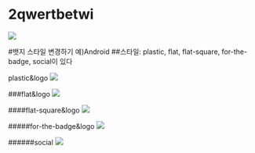 # 2qwertbetwi
<img src="https://img.shields.io/badge/Android-3DDC84?style=for-the-badge&logo=Android&logoColor=white">


#뱃지 스타일 변경하기 예)Android
##스타일: plastic, flat, flat-square, for-the-badge, social이 있다
   
   

   plastic&logo
   <img src="https://img.shields.io/badge/Android-green?style=plasric&logo=Android&logoColor=00A98F"/>



###flat&logo
<img src="https://img.shields.io/badge/Android-green?style=flat&logo=Android&logoColor=00A98F"/>



####flat-square&logo
<img src="https://img.shields.io/badge/Android-green?style=flat-square&logo=Android&logoColor=00A98F"/>



#####for-the-badge&logo
<img src="https://img.shields.io/badge/Android-green?style=for-the-badge&logo=Android&logoColor=00A98F"/>



######social
<img src="https://img.shields.io/badge/Android-green?style=social&logo=Android&logoColor=00A98F"/>

